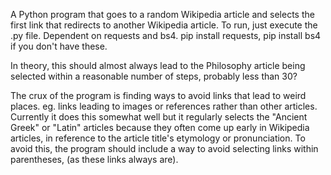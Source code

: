 A Python program that goes to a random Wikipedia article and selects the first link that redirects to another Wikipedia article. To run, just execute the .py file. Dependent on requests and bs4. pip install requests, pip install bs4 if you don't have these.

In theory, this should almost always lead to the Philosophy article being selected within a reasonable number of steps, probably less than 30?

The crux of the program is finding ways to avoid links that lead to weird places. eg. links leading to images or references rather than other articles.
Currently it does this somewhat well but it regularly selects the "Ancient Greek" or "Latin" articles because they often come up early in Wikipedia articles,
in reference to the article title's etymology or pronunciation. To avoid this, the program should include a way to avoid selecting links within parentheses,
(as these links always are).
